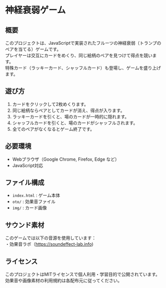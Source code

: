 # 神経衰弱ゲーム

## 概要

このプロジェクトは、JavaScriptで実装されたフルーツの神経衰弱（トランプのペアを当てる）ゲームです。  
プレイヤーは交互にカードをめくり、同じ絵柄のペアを見つけて得点を競います。  
特殊カード（ラッキーカード、シャッフルカード）も登場し、ゲームを盛り上げます。

## 遊び方

1. カードをクリックして2枚めくります。
2. 同じ絵柄ならペアとしてカードが消え、得点が入ります。
3. ラッキーカードを引くと、場のカードが一時的に隠れます。
4. シャッフルカードを引くと、場のカードがシャッフルされます。
5. 全てのペアがなくなるとゲーム終了です。

## 必要環境

- Webブラウザ（Google Chrome, Firefox, Edge など）
- JavaScript対応

## ファイル構成

- `index.html` : ゲーム本体
- `oto/` : 効果音ファイル
- `img/` : カード画像

## サウンド素材

このゲームでは以下の音源を使用しています：  
・効果音ラボ（https://soundeffect-lab.info)

## ライセンス

このプロジェクトはMITライセンスで個人利用・学習目的で公開されています。  
効果音や画像素材の利用規約は各配布元に従ってください。